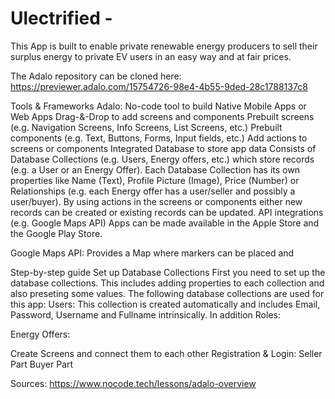 # Ulectrified - 
This App is built to enable private renewable energy producers to sell their surplus energy to private EV users in an easy way and at fair prices.


The Adalo repository can be cloned here: https://previewer.adalo.com/15754726-98e4-4b55-9ded-28c1788137c8 


Tools & Frameworks
Adalo: 
No-code tool to build Native Mobile Apps or Web Apps
Drag-&-Drop to add screens and components
Prebuilt screens (e.g. Navigation Screens, Info Screens, List Screens, etc.)
Prebuilt components (e.g. Text, Buttons, Forms, Input fields, etc.)
Add actions to screens or components
Integrated Database to store app data
Consists of Database Collections (e.g. Users, Energy offers, etc.) which store records (e.g. a User or an Energy Offer). 
Each Database Collection has its own properties like Name (Text), Profile Picture (Image), Price (Number) or Relationships (e.g. each Energy offer has a user/seller and possibly a user/buyer).
By using actions in the screens or components either new records can be created or existing records can be updated. 
API integrations (e.g. Google Maps API)
Apps can be made available in the Apple Store and the Google Play Store.

Google Maps API:
Provides a Map where markers can be placed and 

Step-by-step guide
Set up Database Collections
First you need to set up the database collections. This includes adding properties to each collection and also preseting some values. The following database collections are used for this app:
Users: 
This collection is created automatically and includes Email, Password, Username and Fullname intrinsically.
In addition
Roles:


Energy Offers:
 

Create Screens and connect them to each other
Registration & Login:
Seller Part
Buyer Part








Sources:
https://www.nocode.tech/lessons/adalo-overview
